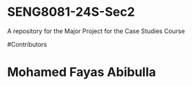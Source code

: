 # SENG8081-24S-Sec2
A repository for the Major Project for the Case Studies Course 

#Contributors

# Mohamed Fayas Abibulla

